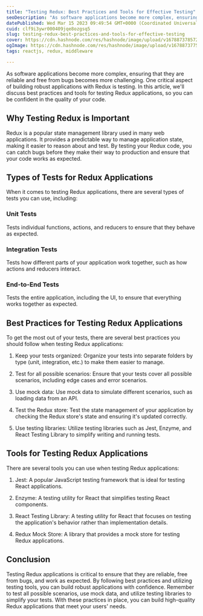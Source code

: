 ```yaml
---
title: "Testing Redux: Best Practices and Tools for Effective Testing"
seoDescription: "As software applications become more complex, ensuring that they are reliable and free from bugs becomes more challenging"
datePublished: Wed Mar 15 2023 09:49:54 GMT+0000 (Coordinated Universal Time)
cuid: clf9i3ywr000409jqe8ozgsq5
slug: testing-redux-best-practices-and-tools-for-effective-testing
cover: https://cdn.hashnode.com/res/hashnode/image/upload/v1678873785720/f1cca96c-7d69-4ea3-bf7f-6e41e6de656e.png
ogImage: https://cdn.hashnode.com/res/hashnode/image/upload/v1678873775601/33bd2d10-97ad-4ad3-8caf-007fe1aadab5.png
tags: reactjs, redux, middleware

---
```


As software applications become more complex, ensuring that they are reliable and free from bugs becomes more challenging. One critical aspect of building robust applications with Redux is testing. In this article, we'll discuss best practices and tools for testing Redux applications, so you can be confident in the quality of your code.

## Why Testing Redux is Important

Redux is a popular state management library used in many web applications. It provides a predictable way to manage application state, making it easier to reason about and test. By testing your Redux code, you can catch bugs before they make their way to production and ensure that your code works as expected.

## Types of Tests for Redux Applications

When it comes to testing Redux applications, there are several types of tests you can use, including:

### Unit Tests

Tests individual functions, actions, and reducers to ensure that they behave as expected.

### Integration Tests

Tests how different parts of your application work together, such as how actions and reducers interact.

### End-to-End Tests

Tests the entire application, including the UI, to ensure that everything works together as expected.

## Best Practices for Testing Redux Applications

To get the most out of your tests, there are several best practices you should follow when testing Redux applications:

1. Keep your tests organized: Organize your tests into separate folders by type (unit, integration, etc.) to make them easier to manage.
    
2. Test for all possible scenarios: Ensure that your tests cover all possible scenarios, including edge cases and error scenarios.
    
3. Use mock data: Use mock data to simulate different scenarios, such as loading data from an API.
    
4. Test the Redux store: Test the state management of your application by checking the Redux store's state and ensuring it's updated correctly.
    
5. Use testing libraries: Utilize testing libraries such as Jest, Enzyme, and React Testing Library to simplify writing and running tests.
    

## Tools for Testing Redux Applications

There are several tools you can use when testing Redux applications:

1. Jest: A popular JavaScript testing framework that is ideal for testing React applications.
    
2. Enzyme: A testing utility for React that simplifies testing React components.
    
3. React Testing Library: A testing utility for React that focuses on testing the application's behavior rather than implementation details.
    
4. Redux Mock Store: A library that provides a mock store for testing Redux applications.
    

## Conclusion

Testing Redux applications is critical to ensure that they are reliable, free from bugs, and work as expected. By following best practices and utilizing testing tools, you can build robust applications with confidence. Remember to test all possible scenarios, use mock data, and utilize testing libraries to simplify your tests. With these practices in place, you can build high-quality Redux applications that meet your users' needs.